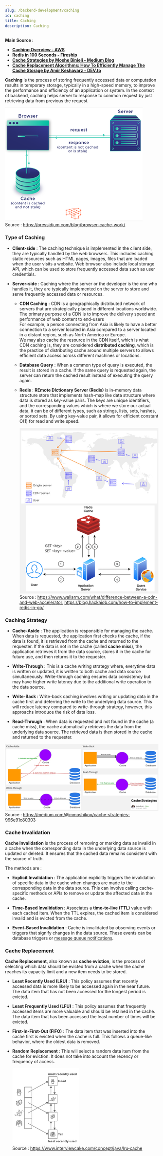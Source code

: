 ```yaml
---
slug: /backend-development/caching
id: caching
title: Caching
description: Caching
---
```


**Main Source :**

- **[Caching Overview - AWS](https://aws.amazon.com/caching/)**
- **[Redis in 100 Seconds - Fireship](https://youtu.be/G1rOthIU-uo?si=ED-VbtEqY25-TZkW)**
- **[Cache Strategies by Moshe Binieli - Medium Blog](https://medium.com/@mmoshikoo/cache-strategies-996e91c80303)**
- **[Cache Replacement Algorithms: How To Efficiently Manage The Cache Storage by Amir Keshavarz - DEV.to](https://dev.to/satrobit/cache-replacement-algorithms-how-to-efficiently-manage-the-cache-storage-2ne1)**

**Caching** is the process of storing frequently accessed data or computation results in temporary storage, typically in a high-speed memory, to improve the performance and efficiency of an application or system. In the context of backend, caching helps server to response to common request by just retrieving data from previous the request.

![Caching](./caching.png)  
Source : https://pressidium.com/blog/browser-cache-work/

### Type of Caching

- **Client-side** : The caching technique is implemented in the client side, they are typically handled by the web browsers. This includes caching static resources such as HTML pages, images, files that are loaded when the user visits a website. Web browser also include local storage API, which can be used to store frequently accessed data such as user credentials.

- **Server-side** : Caching where the server or the developer is the one who handles it, they are typically implemented on the server to store and serve frequently accessed data or resources.

  - **CDN Caching** : CDN is a geographically distributed network of servers that are strategically placed in different locations worldwide. The primary purpose of a CDN is to improve the delivery speed and performance of web content to end-users  
    For example, a person connecting from Asia is likely to have a better connection to a server located in Asia compared to a server located in a distant region, such as North America or Europe.  
    We may also cache the resource in the CDN itself, which is what CDN caching is, they are considered **distributed caching**, which is the practice of distributing cache around multiple servers to allows efficient data access across different machines or locations.

  - **Database Query** : When a common type of query is executed, the result is stored in a cache. If the same query is requested again, the server can return the cached result instead of executing the query again.

  - **Redis** : **REmote DIctionary Server (Redis)** is in-memory data structure store that implements hash-map like data structure where data is stored as key-value pairs. The keys are unique identifiers, and the corresponding values which is where we store our actual data, it can be of different types, such as strings, lists, sets, hashes, or sorted sets. By using key-value pair, it allows for efficient constant O(1) for read and write speed.

    ![Server side caching](./server-side-caching.png)
    Source : https://www.wallarm.com/what/difference-between-a-cdn-and-web-accelerator, https://blog.hackajob.com/how-to-implement-redis-in-go/

### Caching Strategy

- **Cache-Aside** : The application is responsible for managing the cache. When data is requested, the application first checks the cache, if the data is found, it is retrieved from the cache and returned to the requester. If the data is not in the cache (called **cache miss**), the application retrieves it from the data source, stores it in the cache for future use, and then returns it to the requester.

- **Write-Through** : This is a cache writing strategy where, everytime data is written or updated, it is written to both cache and data source simultaneously. Write-through caching ensures data consistency but may have higher write latency due to the additional write operation to the data source.

- **Write-Back** : Write-back caching involves writing or updating data in the cache first and deferring the write to the underlying data source. This will reduce latency compared to write-through strategy, however, this approachs introduce the risk of data loss.

- **Read-Through** : When data is requested and not found in the cache (a cache miss), the cache automatically retrieves the data from the underlying data source. The retrieved data is then stored in the cache and returned to the requester.

![Cache strategies](./cache-strategy.png)  
Source : https://medium.com/@mmoshikoo/cache-strategies-996e91c80303

### Cache Invalidation

**Cache Invalidation** is the process of removing or marking data as invalid in a cache when the corresponding data in the underlying data source is updated or deleted. It ensures that the cached data remains consistent with the source of truth.

The methods are :

- **Explicit Invalidation** : The application explicitly triggers the invalidation of specific data in the cache when changes are made to the corresponding data in the data source. This can involve calling cache-specific methods or APIs to remove or update the affected data in the cache.

- **Time-Based Invalidation** : Associates a **time-to-live (TTL)** value with each cached item. When the TTL expires, the cached item is considered invalid and is evicted from the cache.

- **Event-Based Invalidation** : Cache is invalidated by observing events or triggers that signify changes in the data source. These events can be database triggers or [message queue notifications](/backend-development/message-broker).

### Cache Replacement

**Cache Replacement**, also known as **cache eviction**, is the process of selecting which data should be evicted from a cache when the cache reaches its capacity limit and a new item needs to be stored.

- **Least Recently Used (LRU)** : This policy assumes that recently accessed data is more likely to be accessed again in the near future. The data item that has not been accessed for the longest period is evicted.

- **Least Frequently Used (LFU)** : This policy assumes that frequently accessed items are more valuable and should be retained in the cache. The data item that has been accessed the least number of times will be evicted.

- **First-In-First-Out (FIFO)** : The data item that was inserted into the cache first is evicted when the cache is full. This follows a queue-like behavior, where the oldest data is removed.

- **Random Replacement** : This will select a random data item from the cache for eviction. It does not take into account the recency or frequency of access.

  ![LRU cache](./lru-cache.png)  
  Source : https://www.interviewcake.com/concept/java/lru-cache
